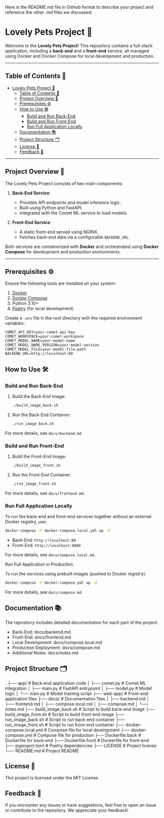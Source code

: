 Here is the README.md file in GitHub format to describe your project and reference the other .md files we discussed:

# Lovely Pets Project 🐾

Welcome to the **Lovely Pets Project**! This repository contains a full-stack application, including a **back-end** and a **front-end** service, all managed using Docker and Docker Compose for local development and production.

---

## Table of Contents 📖

- [Lovely Pets Project 🐾](#lovely-pets-project-)
  - [Table of Contents 📖](#table-of-contents-)
  - [Project Overview 🚀](#project-overview-)
  - [Prerequisites ⚙️](#prerequisites-️)
  - [How to Use 🛠️](#how-to-use-️)
    - [Build and Run Back-End](#build-and-run-back-end)
    - [Build and Run Front-End](#build-and-run-front-end)
    - [Run Full Application Locally](#run-full-application-locally)
  - [Documentation 📚](#documentation-)
  - [Project Structure 🗂️](#project-structure-️)
  - [License 📄](#license-)
  - [Feedback 💬](#feedback-)

---

## Project Overview 🚀

The Lovely Pets Project consists of two main components:

1. **Back-End Service**:
   - Provides API endpoints and model inference logic.
   - Built using Python and FastAPI.
   - Integrated with the Comet ML service to load models.

2. **Front-End Service**:
   - A static front-end served using NGINX.
   - Fetches back-end data via a configurable `BACKEND_URL`.

Both services are containerized with **Docker** and orchestrated using **Docker Compose** for development and production environments.

---

## Prerequisites ⚙️

Ensure the following tools are installed on your system:

1. [Docker](https://www.docker.com/)
2. [Docker Compose](https://docs.docker.com/compose/)
3. Python 3.10+
4. [Poetry](https://python-poetry.org/) (for local development)

Create a `.env` file in the root directory with the required environment variables:

```dotenv
COMET_API_KEY=your-comet-api-key
COMET_WORKSPACE=your-comet-workspace
COMET_MODEL_NAME=your-model-name
COMET_MODEL_NAME_VERSION=your-model-version
COMET_MODEL_FILE=your-model-file-path
BACKEND_URL=http://localhost:80
```

## How to Use 🛠️

### Build and Run Back-End

1. Build the Back-End Image:

    ```bash
    ./build_image_back.sh
    ```

2. Run the Back-End Container:

    ```bash
    ./run_image_back.sh
    ```

For more details, see `docs/backend.md`.

### Build and Run Front-End

1. Build the Front-End Image:

    ```bash
    ./build_image_front.sh
    ```

2. Run the Front-End Container:

    ```bash
    ./run_image_front.sh
    ```

For more details, see `docs/frontend.md`.

### Run Full Application Locally

To run the back-end and front-end services together without an external Docker registry, use:

```bash
docker-compose -f docker-compose.local.yml up -d
```

- Back-End: `http://localhost:80`
- Front-End: `http://localhost:8080`

For more details, see `docs/compose.local.md`.

Run Full Application in Production

To run the services using prebuilt images (pushed to Docker registry):

```bash
docker-compose -f docker-compose.yml up -d
```

For more details, see `docs/compose.md`.

## Documentation 📚

The repository includes detailed documentation for each part of the project:

- Back-End: docs/backend.md
- Front-End: docs/frontend.md
- Local Development: docs/compose.local.md
- Production Deployment: docs/compose.md
- Additional Notes: docs/notes.md

## Project Structure 🗂️

.
├── app/                         # Back-end application code
│   ├── comet.py                 # Comet ML integration
│   ├── main.py                  # FastAPI entrypoint
│   ├── model.py                 # Model logic
│   └── train.py                 # Model training script
├── web-app/                     # Front-end application files
├── docs/                        # Documentation files
│   ├── backend.md
│   ├── frontend.md
│   ├── compose.local.md
│   ├── compose.md
│   └── notes.md
├── build_image_back.sh          # Script to build back-end image
├── build_image_front.sh         # Script to build front-end image
├── run_image_back.sh            # Script to run back-end container
├── run_image_front.sh           # Script to run front-end container
├── docker-compose.local.yml     # Compose file for local development
├── docker-compose.yml           # Compose file for production
├── Dockerfile.back              # Dockerfile for back-end
├── Dockerfile.front             # Dockerfile for front-end
├── pyproject.toml               # Poetry dependencies
├── LICENSE                      # Project license
└── README.md                    # Project README

## License 📄

This project is licensed under the MIT License.

## Feedback 💬

If you encounter any issues or have suggestions, feel free to open an issue or contribute to the repository. We appreciate your feedback!
